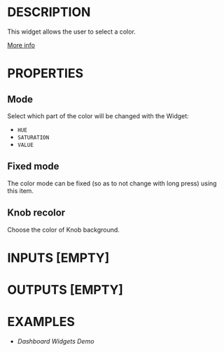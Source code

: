 # DESCRIPTION

This widget allows the user to select a color.

[More info](https://docs.lvgl.io/8.3/widgets/extra/colorwheel.html)

# PROPERTIES

## Mode

Select which part of the color will be changed with the Widget:

-   `HUE`
-   `SATURATION`
-   `VALUE`

## Fixed mode

The color mode can be fixed (so as to not change with long press) using this item.

## Knob recolor

Choose the color of Knob background.

# INPUTS [EMPTY]

# OUTPUTS [EMPTY]

# EXAMPLES

* _Dashboard Widgets Demo_
